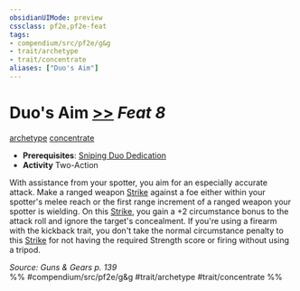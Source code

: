 ```yaml
---
obsidianUIMode: preview
cssclass: pf2e,pf2e-feat
tags:
- compendium/src/pf2e/g&g
- trait/archetype
- trait/concentrate
aliases: ["Duo's Aim"]
---
```

# Duo's Aim  [>>](/rules/core-rulebook/chapter-9-playing-the-game.md#Actions "Two-Action") *Feat 8*  
[archetype](/rules/traits/archetype.md)  [concentrate](/rules/traits/concentrate.md)  

- **Prerequisites**: [Sniping Duo Dedication](/compendium/feats/sniping-duo-dedication-g-g.md)
- **Activity** Two-Action

With assistance from your spotter, you aim for an especially accurate attack. Make a ranged weapon [Strike](/rules/actions/strike.md) against a foe either within your spotter's melee reach or the first range increment of a ranged weapon your spotter is wielding. On this [Strike](/rules/actions/strike.md), you gain a +2 circumstance bonus to the attack roll and ignore the target's concealment. If you're using a firearm with the kickback trait, you don't take the normal circumstance penalty to this [Strike](/rules/actions/strike.md) for not having the required Strength score or firing without using a tripod.

*Source: Guns & Gears p. 139*  
%% #compendium/src/pf2e/g&g #trait/archetype #trait/concentrate %%